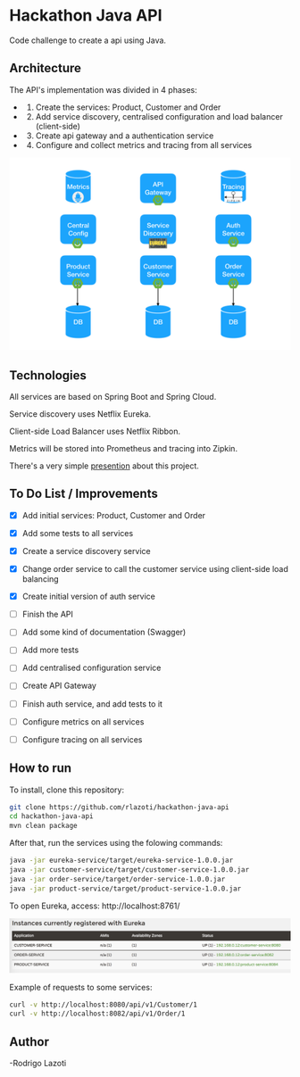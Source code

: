 Hackathon Java API
=============

Code challenge to create a api using Java.


## Architecture

The API's implementation was divided in 4 phases:

- 1) Create the services: Product, Customer and Order
- 2) Add service discovery, centralised configuration and load balancer (client-side)
- 3) Create api gateway and a authentication service
- 4) Configure and collect metrics and tracing from all services

![Idea](https://raw.githubusercontent.com/rlazoti/hackathon-java-api/master/services.png)

## Technologies

All services are based on Spring Boot and Spring Cloud.

Service discovery uses Netflix Eureka.

Client-side Load Balancer uses Netflix Ribbon.

Metrics will be stored into Prometheus and tracing into Zipkin.


There's a very simple [presention](https://raw.githubusercontent.com/rlazoti/hackathon-java-api/master/Presentation.pdf) about this project.


## To Do List / Improvements

- [x] Add initial services: Product, Customer and Order
- [x] Add some tests to all services
- [x] Create a service discovery service
- [x] Change order service to call the customer service using client-side load balancing
- [x] Create initial version of auth service
- [ ] Finish the API
- [ ] Add some kind of documentation (Swagger)
- [ ] Add more tests
- [ ] Add centralised configuration service
- [ ] Create API Gateway
- [ ] Finish auth service, and add tests to it
- [ ] Configure metrics on all services
- [ ] Configure tracing on all services


## How to run

To install, clone this repository:

```bash
git clone https://github.com/rlazoti/hackathon-java-api
cd hackathon-java-api
mvn clean package
```

After that, run the services using the folowing commands:

``` bash
java -jar eureka-service/target/eureka-service-1.0.0.jar
java -jar customer-service/target/customer-service-1.0.0.jar
java -jar order-service/target/order-service-1.0.0.jar
java -jar product-service/target/product-service-1.0.0.jar
```

To open Eureka, access: http://localhost:8761/

![Eureka](https://raw.githubusercontent.com/rlazoti/hackathon-java-api/master/eureka.png)


Example of requests to some services:


``` bash
curl -v http://localhost:8080/api/v1/Customer/1
curl -v http://localhost:8082/api/v1/Order/1
```


## Author

-Rodrigo Lazoti
